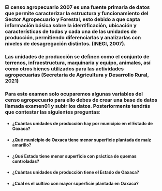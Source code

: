 ### El censo agropecuario 2007 es una fuente primaria de datos que permite caracterizar la estructura y funcionamiento del Sector Agropecuario y Forestal, esto debido a que capta información básica sobre la identificación, ubicación y características de todas y cada una de las unidades de producción, permitiendo diferenciarlas y analizarlas con niveles de desagregación distintos. (INEGI, 2007).


### Las unidades de producción se definen como el conjunto de terrenos, infraestructura, maquinaria y equipo, animales, así como otros bienes utilizados para las actividades agropecuarias (Secretaría de Agricultura y Desarrollo Rural, 2021)


### Para este examen solo ocuparemos algunas variables del censo agropecuario para ello debes de crear una base de datos llamada examen01 y subir los datos. Posteriormente tendrás que contestar las siguientes preguntas:

* ####	¿Cuántas unidades de producción hay por municipio en el Estado de Oaxaca?

* ####	¿Qué municipio de Oaxaca tiene menor superficie plantada de maíz amarillo?

* ####	¿Qué Estado tiene menor superficie con práctica de quemas controladas?

* ####	¿Cuántas unidades de producción tiene el Estado de Oaxaca?

* ####	¿Cuál es el cultivo con mayor superficie plantada en Oaxaca?


